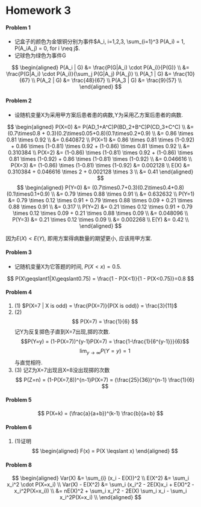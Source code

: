 # Homework 3

#### Problem 1

- 记盒子的颜色为金银铜分别为事件$A_i, i=1,2,3, \sum_{i=1}^3 P(A_i) = 1, P(A_iA_j) = 0, for i \neq j$.
- 记球色为绿色为事件G

$$ 
\begin{aligned}
P(A_i | G) &= \frac{P(G|A_i) \cdot P(A_i)}{P(G)} \\
  &= \frac{P(G|A_i) \cdot P(A_i)}{\sum_j P(G|A_j) P(A_j)} \\
P(A_1 | G) &= \frac{10}{67}  \\
P(A_2 | G) &= \frac{48}{67} \\
P(A_3 | G) &= \frac{9}{57} \\
\end{aligned}
$$

#### Problem 2

- 设随机变量X为采用甲方案后患者患的病数,Y为采用乙方案后患者的病数.

$$
\begin{aligned}
P(X=0) &= P(AD_1+A^C)P(BD_2+B^C)P(CD_3+C^C) \\
  &= (0.7\times0.8 + 0.3)(0.2\times0.05+0.8)(0.1\times0.2+0.9) \\
  &= 0.86 \times 0.81 \times 0.92 \\
  &= 0.640872 \\
P(X=1) &= 0.86 \times 0.81 \times (1-0.92) + 0.86 \times (1-0.81) \times 0.92 + (1-0.86) \times 0.81 \times 0.92 \\
  &= 0.310384 \\
P(X=2) &= (1-0.86) \times (1-0.81) \times 0.92 + (1-0.86) \times 0.81 \times (1-0.92) + 0.86 \times (1-0.81) \times (1-0.92) \\
  &= 0.046616 \\
P(X=3) &= (1-0.86) \times (1-0.81) \times (1-0.92)
  &= 0.002128 \\
E(X) &= 0.310384 + 0.046616 \times 2 + 0.002128 \times 3 \\
  &= 0.41
\end{aligned}
$$
$$
\begin{aligned}
P(Y=0) &= (0.7\times0.7+0.3)(0.2\times0.4+0.8)(0.1\times0.1+0.9) \\
  &= 0.79 \times 0.88 \times 0.91 \\
  &= 0.632632 \\
P(Y=1) &= 0.79 \times 0.12 \times 0.91 + 0.79 \times 0.88 \times 0.09 + 0.21 \times 0.88 \times 0.91 \\
  &= 0.317 \\
P(Y=2) &= 0.21 \times 0.12 \times 0.91 + 0.79 \times 0.12 \times 0.09 + 0.21 \times 0.88 \times 0.09 \\
  &= 0.048096 \\
P(Y=3) &= 0.21 \times 0.12 \times 0.09 \\
  &= 0.002268 \\
E(Y) &= 0.42 \\
\end{aligned}
$$

因为$E(X) < E(Y)$, 即用方案得病数量的期望更小, 应该用甲方案.

#### Problem 3

- 记随机变量X为它答题的时间, $P(X < x) = 0.5$.

$$
P(X\geqslant1|X\geqslant0.75) = \frac{1 - P(X<1)}{1 - P(X<0.75)}=0.8
$$

#### Problem 4
1. (1)
$P(X=7 | X is odd) = \frac{P(X=7)}{P(X is odd)} = \frac{3}{11}$
2. (2)
$$ P(X=7) = \frac{1}{6} $$
记Y为反复掷色子直到X=7出现,掷的次数.
$$P(Y=y) = (1-P(X=7))^{y-1}P(X=7) = \frac{1-\frac{1}{6^{y-1}}}{6}$$
$$\lim_{y\to \infty} P(Y=y) = 1$$
与直觉相符.
3. (3)
记Z为X=7出现且X=8没出现掷的次数
$$
P(Z=n) = (1-P(X=7,8))^{n-1}P(X=7) = (\frac{25}{36})^{n-1} \frac{1}{6}
$$

#### Problem 5
$$
P(X=k) = (\frac{a}{a+b})^(k-1) \frac{b}{a+b}
$$

#### Problem 6
1. (1)证明
$$
\begin{aligned}
F(x) = P(X \leqslant x)
\end{aligned}
$$

#### Problem 8
$$
\begin{aligned}
  Var(X) &= \sum_{i} (x_i - E(X))^2 \\
  E(X^2) &= \sum_i x_i^2 \cdot P(X=x_i) \\
  Var(X) - E(X^2) &= \sum_i (x_i^2 - 2E(X)x_i + E(X)^2 - x_i^2P(X=x_i)) \\
  &= nE(X)^2 + \sum_i x_i^2 - 2E(X) \sum_i x_i - \sum_i x_i^2P(X=x_i) \\
\end{aligned}
$$

